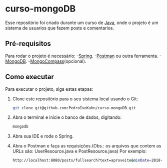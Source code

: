 # curso-mongoDB

Esse repositório foi criado durante um curso de [Java](https://www.udemy.com/course/java-curso-completo/), onde o projeto é um sistema de usuarios que fazem posts e comentarios.

## Pré-requisitos

Para rodar o projeto é necessário:
    -[Spring](https://spring.io/).
    -[Postman](https://www.postman.com/) ou outra ferramenta.
    -[MongoDB](https://www.mongodb.com/).
    -[MongoCompass](https://www.mongodb.com/products/compass)(opcional).

## Como executar

Para executar o projeto, siga estas etapas:

1. Clone este repositório para o seu sistema local usando o Git:

   ```bash
   git clone git@github.com:PedroIvoKuhn/curso-mongoDB.git
   ```

2. Abra o terminal e inicie o banco de dados, digitando:

   ```bash
   mongodb
   ```
3. Abra sua IDE e rode o Spring.

4. Abra o Postman e faça as requisições.(Obs.: os arquivos que contem as URLs são: UserResource.java e PostResource.java)
   Por exemplo:
   ```bash
   http://localhost:8080/posts/fullsearch?text=aproveite&minDate=2018-03-22&maxDate=2018-03-30
   ```
